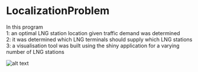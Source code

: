 # LocalizationProblem

In this program <br />
1: an optimal LNG station location given traffic demand was determined <br />
2: it was determined which LNG terminals should supply which LNG stations <br />
3: a visualisation tool was built using the shiny application for a varying number of LNG stations

![alt text](https://github.com/Bosmansc/LocalizationProblem/shinyResult.png)
